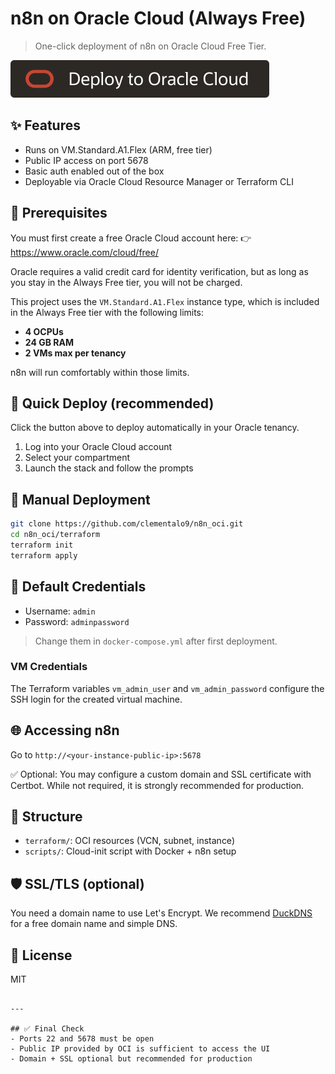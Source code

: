 # n8n on Oracle Cloud (Always Free)

> One-click deployment of n8n on Oracle Cloud Free Tier.

[![Deploy to Oracle Cloud](https://github.com/clementalo9/oke_A1/blob/main/images/Deploy2OCI.svg)](https://cloud.oracle.com/resourcemanager/stacks/create?zipUrl=https://github.com/clementalo9/n8n_oci/archive/refs/heads/main.zip)

## ✨ Features
- Runs on VM.Standard.A1.Flex (ARM, free tier)
- Public IP access on port 5678
- Basic auth enabled out of the box
- Deployable via Oracle Cloud Resource Manager or Terraform CLI

## 📝 Prerequisites
You must first create a free Oracle Cloud account here:
👉 https://www.oracle.com/cloud/free/

Oracle requires a valid credit card for identity verification, but as long as you stay in the Always Free tier, you will not be charged.

This project uses the `VM.Standard.A1.Flex` instance type, which is included in the Always Free tier with the following limits:
- **4 OCPUs**
- **24 GB RAM**
- **2 VMs max per tenancy**

n8n will run comfortably within those limits.

## 🚀 Quick Deploy (recommended)
Click the button above to deploy automatically in your Oracle tenancy.

1. Log into your Oracle Cloud account
2. Select your compartment
3. Launch the stack and follow the prompts

## 🔧 Manual Deployment
```bash
git clone https://github.com/clementalo9/n8n_oci.git
cd n8n_oci/terraform
terraform init
terraform apply
```

## 🔐 Default Credentials
- Username: `admin`
- Password: `adminpassword`

> Change them in `docker-compose.yml` after first deployment.

### VM Credentials
The Terraform variables `vm_admin_user` and `vm_admin_password` configure the SSH
login for the created virtual machine.

## 🌐 Accessing n8n
Go to `http://<your-instance-public-ip>:5678`

✅ Optional: You may configure a custom domain and SSL certificate with Certbot. While not required, it is strongly recommended for production.

## 📂 Structure
- `terraform/`: OCI resources (VCN, subnet, instance)
- `scripts/`: Cloud-init script with Docker + n8n setup

## 🛡️ SSL/TLS (optional)
You need a domain name to use Let's Encrypt. We recommend [DuckDNS](https://www.duckdns.org) for a free domain name and simple DNS.

## 📜 License
MIT
```

---

## ✅ Final Check
- Ports 22 and 5678 must be open
- Public IP provided by OCI is sufficient to access the UI
- Domain + SSL optional but recommended for production